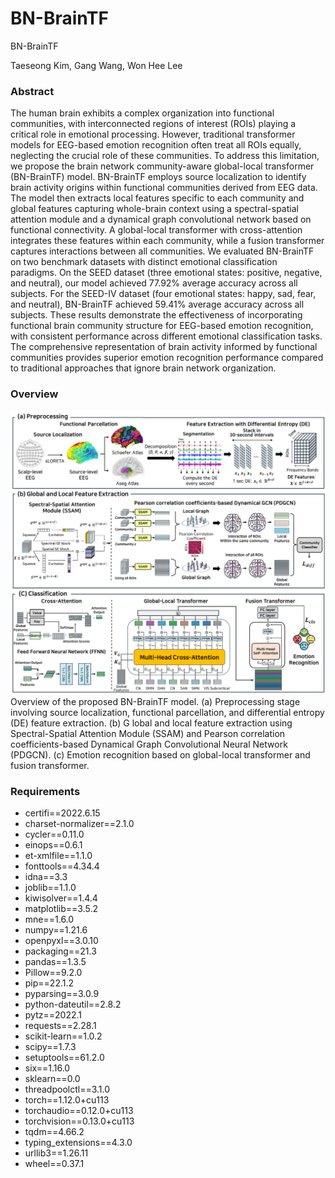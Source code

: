 # BN-BrainTF
BN-BrainTF

Taeseong Kim, Gang Wang, Won Hee Lee

### Abstract
The human brain exhibits a complex organization into functional communities, with interconnected regions of interest (ROIs) playing a critical role in emotional processing. However, traditional transformer models for EEG-based emotion recognition often treat all ROIs equally, neglecting the crucial role of these communities. To address this limitation, we propose the brain network community-aware global-local transformer (BN-BrainTF) model. BN-BrainTF employs source localization to identify brain activity origins within functional communities derived from EEG data. The model then extracts local features specific to each community and global features capturing whole-brain context using a spectral-spatial attention module and a dynamical graph convolutional network based on functional connectivity. A global-local transformer with cross-attention integrates these features within each community, while a fusion transformer captures interactions between all communities. We evaluated BN-BrainTF on two benchmark datasets with distinct emotional classification paradigms. On the SEED dataset (three emotional states: positive, negative, and neutral), our model achieved 77.92% average accuracy across all subjects. For the SEED-IV dataset (four emotional states: happy, sad, fear, and neutral), BN-BrainTF achieved 59.41% average accuracy across all subjects. These results demonstrate the effectiveness of incorporating functional brain community structure for EEG-based emotion recognition, with consistent performance across different emotional classification tasks. The comprehensive representation of brain activity informed by functional communities provides superior emotion recognition performance compared to traditional approaches that ignore brain network organization.

### Overview
![Overview Figure](image/BN-BrainTF_Overview.png)
Overview of the proposed BN-BrainTF model. (a) Preprocessing stage involving source localization, functional parcellation, and differential entropy (DE) feature extraction. (b) G lobal and local feature extraction using Spectral-Spatial Attention Module (SSAM) and Pearson correlation coefficients-based Dynamical Graph Convolutional Neural Network (PDGCN). (c) Emotion recognition based on global-local transformer and fusion transformer.

### Requirements
* certifi==2022.6.15
* charset-normalizer==2.1.0
* cycler==0.11.0
* einops==0.6.1
* et-xmlfile==1.1.0
* fonttools==4.34.4
* idna==3.3
* joblib==1.1.0
* kiwisolver==1.4.4
* matplotlib==3.5.2
* mne==1.6.0
* numpy==1.21.6
* openpyxl==3.0.10
* packaging==21.3
* pandas==1.3.5
* Pillow==9.2.0
* pip==22.1.2
* pyparsing==3.0.9
* python-dateutil==2.8.2
* pytz==2022.1
* requests==2.28.1
* scikit-learn==1.0.2
* scipy==1.7.3
* setuptools==61.2.0
* six==1.16.0
* sklearn==0.0
* threadpoolctl==3.1.0
* torch==1.12.0+cu113
* torchaudio==0.12.0+cu113
* torchvision==0.13.0+cu113
* tqdm==4.66.2
* typing_extensions==4.3.0
* urllib3==1.26.11
* wheel==0.37.1
